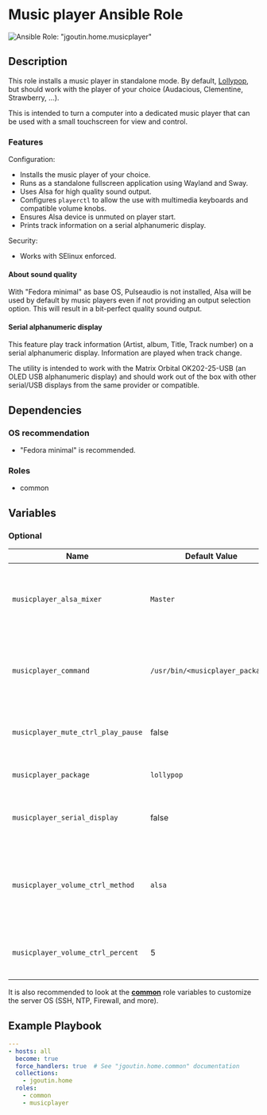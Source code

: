 # Music player Ansible Role

![Ansible Role: "jgoutin.home.musicplayer"](https://github.com/JGoutin/ansible_home/workflows/Ansible%20Role:%20%22jgoutin.home.musicplayer%22/badge.svg)

## Description

This role installs a music player in standalone mode.
By default, [Lollypop](https://gitlab.gnome.org/World/lollypop), but should work with 
the player of your choice (Audacious, Clementine, Strawberry, ...).

This is intended to turn a computer into a dedicated music player that can be used with 
a small touchscreen for view and control.

### Features

Configuration:
* Installs the music player of your choice.
* Runs as a standalone fullscreen application using Wayland and Sway.
* Uses Alsa for high quality sound output.
* Configures `playerctl` to allow the use with multimedia keyboards and compatible 
  volume knobs.
* Ensures Alsa device is unmuted on player start.
* Prints track information on a serial alphanumeric display.

Security:
* Works with SElinux enforced.

#### About sound quality

With "Fedora minimal" as base OS, Pulseaudio is not installed, Alsa will be used by 
default by music players even if not providing an output selection option.
This will result in a bit-perfect quality sound output.

#### Serial alphanumeric display

This feature play track information (Artist, album, Title, Track number) on a serial
alphanumeric display. Information are played when track change.

The utility is intended to work with the Matrix Orbital OK202-25-USB (an OLED USB 
alphanumeric display) and should work out of the box with other serial/USB
displays from the same provider or compatible.

## Dependencies

### OS recommendation

* "Fedora minimal" is recommended. 

### Roles

* common

## Variables

### Optional

| Name           | Default Value | Description                        |
| -------------- | ------------- | -----------------------------------|
| `musicplayer_alsa_mixer` | `Master` | Alsa mixer used with the music player. Allow to ensure it is unmuted on start and allow to toggle mute state with player control.
| `musicplayer_command` | `/usr/bin/<musicplayer_package>` | Command to use to run the music player. By default, run the command based on the `musicplayer_package` name.
| `musicplayer_mute_ctrl_play_pause` | false | If `true`, bind the "mute" keystoke to the play/pause action instead of the mute action. 
| `musicplayer_package` | `lollypop` | Name of the music player Fedora package.
| `musicplayer_serial_display` | false | If `true`, install an utility that print track information on the serial alphanumeric display.
| `musicplayer_volume_ctrl_method` | `alsa` | Name of the music player Fedora package. Possible values are `alsa` to use Alsa mixer or `playerctl` to use music player volume control.
| `musicplayer_volume_ctrl_percent` | 5 | Amount of volume in percent to decrease/increase with the volume control.

It is also recommended to look at the [**common**](../common/README.md) role variables
to customize the server OS (SSH, NTP, Firewall, and more).

## Example Playbook

```yaml
---
- hosts: all
  become: true
  force_handlers: true  # See "jgoutin.home.common" documentation
  collections:
    - jgoutin.home
  roles:
    - common
    - musicplayer
```
